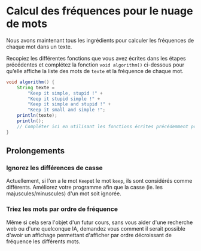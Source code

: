 # Calcul des fréquences pour le nuage de mots

Nous avons maintenant tous les ingrédients pour calculer les fréquences de chaque mot dans un texte. 

Recopiez les différentes fonctions que vous avez écrites dans les étapes précédentes et complétez la fonction `void algorithm()` ci-dessous pour qu’elle affiche la liste des mots de `texte` et la fréquence de chaque mot.

```java
void algorithm() {
    String texte =
        "Keep it simple, stupid !" +
        "Keep it stupid simple !" +
        "Keep it simple and stupid !" +
        "Keep it small and simple !";
    println(texte);
    println();
    // Compléter ici en utilisant les fonctions écrites précédemment pour afficher les mots du texte et leur fréquence
}
```

## Prolongements

### Ignorez les différences de casse

Actuellement, si l'on a le mot `Keep`et le mot `keep`, ils sont considérés comme différents. Améliorez votre programme afin que la casse (ie. les majuscules/minuscules) d'un mot soit ignorée.

### Triez les mots par ordre de fréquence

Même si cela sera l'objet d'un futur cours, sans vous aider d'une recherche web ou d'une quelconque IA, demandez vous comment il serait possible d'avoir un affichage permettant d'afficher par ordre décroissant de fréquence les différents mots.
